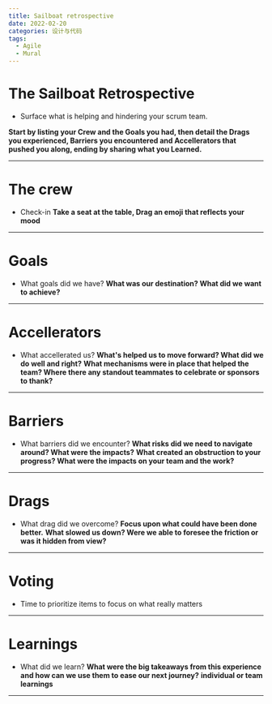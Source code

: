 ```yaml
---
title: Sailboat retrospective
date: 2022-02-20
categories: 设计与代码
tags:
  - Agile
  - Mural
---
```


# The Sailboat Retrospective

- Surface what is helping and hindering your scrum team.

**Start by listing your Crew and the Goals you had, then detail the Drags you experienced, Barriers you encountered and Accellerators that pushed you along, ending by sharing what you Learned.**

---

# The crew

- Check-in
**Take a seat at the table, Drag an emoji that reflects your mood**

---

# Goals

- What goals did we have?
**What was our destination? What did we want to achieve?**

---

# Accellerators

- What accellerated us?
**What's helped us to move forward? What did we do well and right?**
**What mechanisms were in place that helped the team? Where there any standout teammates to celebrate or sponsors to thank?**

---

# Barriers

- What barriers did we encounter?
**What risks did we need to navigate around? What were the impacts?**
**What created an obstruction to your progress? What were the impacts on your team and the work?**

---

# Drags

- What drag did we overcome?
**Focus upon what could have been done better.**
**What slowed us down? Were we able to foresee the friction or was it hidden from view?**

---

# Voting

- Time to prioritize items to focus on what really matters

---

# Learnings

- What did we learn?
**What were the big takeaways from this experience and how can we use them to ease our next journey?**
**individual or team learnings**

---

